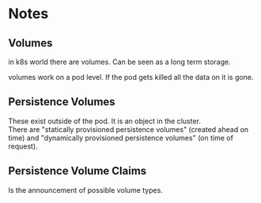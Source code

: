# Notes

## Volumes

in k8s world there are volumes. Can be seen as a long term storage.

volumes work on a pod level. If the pod gets killed all the data on it is gone.

## Persistence Volumes

These exist outside of the pod. It is an object in the cluster.  
There are "statically provisioned persistence volumes" (created ahead on time) and "dynamically provisioned persistence volumes" (on time of request).

## Persistence Volume Claims

Is the announcement of possible volume types.
